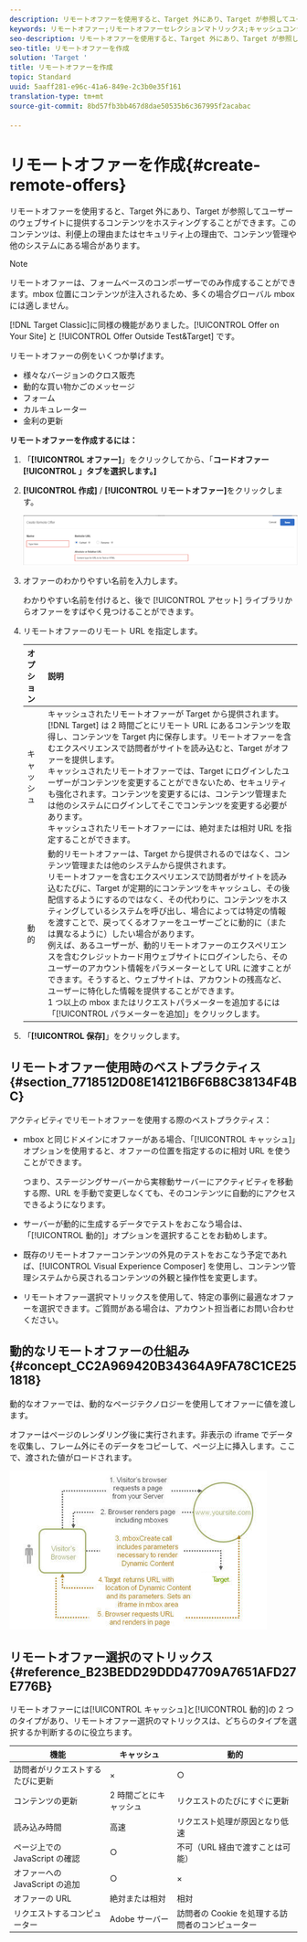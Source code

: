 ```yaml
---
description: リモートオファーを使用すると、Target 外にあり、Target が参照してユーザーのウェブサイトに提供するコンテンツをホスティングすることができます。このコンテンツは、利便上の理由またはセキュリティ上の理由で、コンテンツ管理や他のシステムにある場合があります。
keywords: リモートオファー;リモートオファーセレクションマトリックス;キャッシュコンテンツ;動的コンテンツ
seo-description: リモートオファーを使用すると、Target 外にあり、Target が参照してユーザーのウェブサイトに提供するコンテンツをホスティングすることができます。このコンテンツは、利便上の理由またはセキュリティ上の理由で、コンテンツ管理や他のシステムにある場合があります。
seo-title: リモートオファーを作成
solution: 'Target '
title: リモートオファーを作成
topic: Standard
uuid: 5aaff281-e96c-41a6-849e-2c3b0e35f161
translation-type: tm+mt
source-git-commit: 8bd57fb3bb467d8dae50535b6c367995f2acabac

---
```



# リモートオファーを作成{#create-remote-offers}

リモートオファーを使用すると、Target 外にあり、Target が参照してユーザーのウェブサイトに提供するコンテンツをホスティングすることができます。このコンテンツは、利便上の理由またはセキュリティ上の理由で、コンテンツ管理や他のシステムにある場合があります。

>[!NOTE]
>
>リモートオファーは、フォームベースのコンポーザーでのみ作成することができます。mbox 位置にコンテンツが注入されるため、多くの場合グローバル mbox には適しません。
>
>[!DNL Target Classic]に同様の機能がありました。[!UICONTROL Offer on Your Site] と [!UICONTROL Offer Outside Test&amp;Target] です。

リモートオファーの例をいくつか挙げます。

* 様々なバージョンのクロス販売
* 動的な買い物かごのメッセージ
* フォーム
* カルキュレーター
* 金利の更新

**リモートオファーを作成するには：**

1. 「**[!UICONTROL オファー]**」をクリックしてから、「**コードオファー[!UICONTROL 」タブを選択します。]**
1. **[!UICONTROL 作成]** / **[!UICONTROL リモートオファー]**&#x200B;をクリックします。

   ![](assets/remote_offer_ui.png)

1. オファーのわかりやすい名前を入力します。

   わかりやすい名前を付けると、後で [!UICONTROL アセット] ライブラリからオファーをすばやく見つけることができます。

1. リモートオファーのリモート URL を指定します。 

   | オプション | 説明 |
   |--- |--- |
   | キャッシュ | キャッシュされたリモートオファーが Target から提供されます。<br>[!DNL Target] は 2 時間ごとにリモート URL にあるコンテンツを取得し、コンテンツを Target 内に保存します。リモートオファーを含むエクスペリエンスで訪問者がサイトを読み込むと、Target がオファーを提供します。<br>キャッシュされたリモートオファーでは、Target にログインしたユーザーがコンテンツを変更することができないため、セキュリティも強化されます。コンテンツを変更するには、コンテンツ管理または他のシステムにログインしてそこでコンテンツを変更する必要があります。<br>キャッシュされたリモートオファーには、絶対または相対 URL を指定することができます。 |
   | 動的 | 動的リモートオファーは、Target から提供されるのではなく、コンテンツ管理または他のシステムから提供されます。<br>リモートオファーを含むエクスペリエンスで訪問者がサイトを読み込むたびに、Target が定期的にコンテンツをキャッシュし、その後配信するようにするのではなく、その代わりに、コンテンツをホスティングしているシステムを呼び出し、場合によっては特定の情報を渡すことで、戻ってくるオファーをユーザーごとに動的に（または異なるように）したい場合があります。<br>例えば、あるユーザーが、動的リモートオファーのエクスペリエンスを含むクレジットカード用ウェブサイトにログインしたら、そのユーザーのアカウント情報をパラメーターとして URL に渡すことができます。そうすると、ウェブサイトは、アカウントの残高など、ユーザーに特化した情報を提供することができます。<br>1 つ以上の mbox またはリクエストパラメーターを追加するには「[!UICONTROL パラメーターを追加]」をクリックします。 |

1. 「**[!UICONTROL 保存]**」をクリックします。

## リモートオファー使用時のベストプラクティス {#section_7718512D08E14121B6F6B8C38134F4BC}

アクティビティでリモートオファーを使用する際のベストプラクティス：

* mbox と同じドメインにオファーがある場合、「[!UICONTROL キャッシュ]」オプションを使用すると、オファーの位置を指定するのに相対 URL を使うことができます。

   つまり、ステージングサーバーから実稼動サーバーにアクティビティを移動する際、URL を手動で変更しなくても、そのコンテンツに自動的にアクセスできるようになります。

* サーバーが動的に生成するデータでテストをおこなう場合は、「[!UICONTROL 動的]」オプションを選択することをお勧めします。
* 既存のリモートオファーコンテンツの外見のテストをおこなう予定であれば、[!UICONTROL Visual Experience Composer] を使用し、コンテンツ管理システムから戻されるコンテンツの外観と操作性を変更します。
* リモートオファー選択マトリックスを使用して、特定の事例に最適なオファーを選択できます。ご質問がある場合は、アカウント担当者にお問い合わせください。

## 動的なリモートオファーの仕組み {#concept_CC2A969420B34364A9FA78C1CE251818}

動的なオファーでは、動的なページテクノロジーを使用してオファーに値を渡します。

オファーはページのレンダリング後に実行されます。非表示の iframe でデータを収集し、フレーム外にそのデータをコピーして、ページ上に挿入します。ここで、渡された値がロードされます。

![](assets/remote_offer_howitworks_2.jpeg)

## リモートオファー選択のマトリックス {#reference_B23BEDD29DDD47709A7651AFD27E776B}

リモートオファーには[!UICONTROL キャッシュ]と[!UICONTROL 動的]の 2 つのタイプがあり、リモートオファー選択のマトリックスは、どちらのタイプを選択するか判断するのに役立ちます。

| 機能 | キャッシュ | 動的 |
|--- |--- |--- |
| 訪問者がリクエストするたびに更新 | × | ○ |
| コンテンツの更新 | 2 時間ごとにキャッシュ | リクエストのたびにすぐに更新 |
| 読み込み時間 | 高速 | リクエスト処理が原因となり低速 |
| ページ上での JavaScript の確認 | ○ | 不可（URL 経由で渡すことは可能） |
| オファーへの JavaScript の追加 | ○ | × |
| オファーの URL | 絶対または相対 | 相対 |
| リクエストするコンピューター | Adobe サーバー | 訪問者の Cookie を処理する訪問者のコンピューター |
